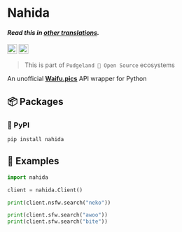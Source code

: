 # Nahida

#### _Read this in [other translations](translation/translations.md)._

<kbd>[<img title="Русский язык" alt="Русский язык" src="https://cdn.staticaly.com/gh/hjnilsson/country-flags/master/svg/ru.svg" width="22">](translation/README.ru.md)</kbd>
<kbd>[<img title="Українська" alt="Українська" src="https://cdn.staticaly.com/gh/hjnilsson/country-flags/master/svg/ua.svg" width="22">](translation/README.uk.md)</kbd>

> This is part of `Pudgeland 💖 Open Source` ecosystems

An unofficial **[Waifu.pics](https://waifu.pics)** API wrapper for Python

## 📦 Packages

### 🐍 PyPI

```sh
pip install nahida
```

## 🔎 Examples

```py
import nahida

client = nahida.Client()

print(client.nsfw.search("neko"))

print(client.sfw.search("awoo"))
print(client.sfw.search("bite"))
```
